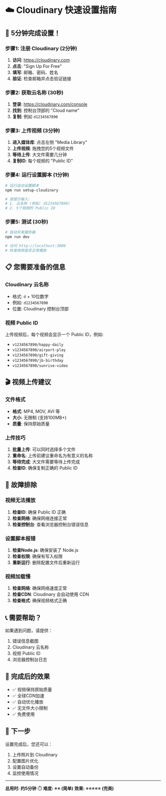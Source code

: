 # ☁️ Cloudinary 快速设置指南

## 🚀 5分钟完成设置！

### 步骤1: 注册 Cloudinary (2分钟)

1. **访问**: https://cloudinary.com
2. **点击**: "Sign Up For Free"
3. **填写**: 邮箱、密码、姓名
4. **验证**: 检查邮箱并点击验证链接

### 步骤2: 获取云名称 (30秒)

1. **登录**: https://cloudinary.com/console
2. **找到**: 控制台顶部的 "Cloud name"
3. **复制**: 例如 `d1234567890`

### 步骤3: 上传视频 (3分钟)

1. **进入媒体库**: 点击左侧 "Media Library"
2. **上传视频**: 拖拽您的5个视频文件
3. **等待上传**: 大文件需要几分钟
4. **复制ID**: 每个视频的 "Public ID"

### 步骤4: 运行设置脚本 (1分钟)

```bash
# 运行自动设置脚本
npm run setup-cloudinary

# 按提示输入:
# 1. 云名称 (例如: d1234567890)
# 2. 5个视频的 Public ID
```

### 步骤5: 测试 (30秒)

```bash
# 启动开发服务器
npm run dev

# 访问 http://localhost:3000
# 检查视频是否正常播放
```

## 📋 您需要准备的信息

### Cloudinary 云名称
- 格式: `d` + 10位数字
- 例如: `d1234567890`
- 位置: Cloudinary 控制台顶部

### 视频 Public ID
上传视频后，每个视频会显示一个 Public ID，例如:
- `v1234567890/happy-daily`
- `v1234567890/airport-play`
- `v1234567890/gift-giving`
- `v1234567890/jb-birthday`
- `v1234567890/sunrise-video`

## 🎬 视频上传建议

### 文件格式
- **格式**: MP4, MOV, AVI 等
- **大小**: 无限制 (支持100MB+)
- **质量**: 保持原始质量

### 上传技巧
1. **批量上传**: 可以同时选择多个文件
2. **重命名**: 上传前建议重命名为有意义的名称
3. **等待完成**: 大文件需要等待上传完成
4. **检查ID**: 确保复制正确的 Public ID

## 🔧 故障排除

### 视频无法播放
1. **检查ID**: 确保 Public ID 正确
2. **检查网络**: 确保网络连接正常
3. **检查控制台**: 查看浏览器控制台错误信息

### 设置脚本报错
1. **检查Node.js**: 确保安装了 Node.js
2. **检查权限**: 确保有写入权限
3. **重新运行**: 删除配置文件后重新运行

### 视频加载慢
1. **检查网络**: 确保网络速度正常
2. **检查CDN**: Cloudinary 会自动使用 CDN
3. **检查格式**: 确保视频格式正确

## 📞 需要帮助？

如果遇到问题，请提供：
1. 错误信息截图
2. Cloudinary 云名称
3. 视频 Public ID
4. 浏览器控制台日志

## 🎯 完成后的效果

- ✅ 视频保持原始质量
- ✅ 全球CDN加速
- ✅ 自动优化播放
- ✅ 无文件大小限制
- ✅ 免费使用

## 🚀 下一步

设置完成后，您还可以：
1. 上传照片到 Cloudinary
2. 配置图片优化
3. 设置自动备份
4. 监控使用情况

---

**总用时: 约5分钟** ⏱️
**难度: ⭐⭐ (简单)** 
**效果: ⭐⭐⭐⭐⭐ (完美)**